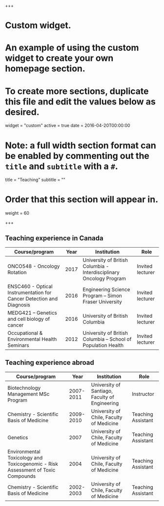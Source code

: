 +++
# Custom widget.
# An example of using the custom widget to create your own homepage section.
# To create more sections, duplicate this file and edit the values below as desired.
widget = "custom"
active = true
date = 2016-04-20T00:00:00

# Note: a full width section format can be enabled by commenting out the `title` and `subtitle` with a `#`.
title = "Teaching"
subtitle = ""

# Order that this section will appear in.
weight = 60

+++  

## Teaching experience in Canada

**Course/program** | **Year** | **Institution** |	**Role**
-------------------|----------|-----------------|-----------
ONCO548 - Oncology Rotation | 2017 |	University of British Columbia - Interdisciplinary Oncology Program |	Invited lecturer
ENSC460 - Optical Instrumentation for Cancer Detection and Diagnosis | 2016 |	Engineering Science Program – Simon Fraser University |	Invited lecturer
MEDG421 – Genetics and cell biology of cancer | 2016 |	University of British Columbia |	Invited lecturer
Occupational & Environmental Health Seminars | 2012 | University of British Columbia – School of Population Health |	Invited lecturer  

## Teaching experience abroad
**Course/program** | **Year** | **Institution** |	**Role**
-------------------|----------|-----------------|-----------
Biotechnology Management MSc Program | 2007-2011 | University of Santiago, Faculty of Engineering | Instructor 
Chemistry - Scientific Basis of Medicine | 2009-2010 | University of Chile, Faculty of Medicine | Teaching Assistant
Genetics | 2007 | University of Chile, Faculty of Medicine | Teaching Assistant
Environmental Toxicology and Toxicogenomic - Risk Assessment of Toxic Compounds | 2004 | University of Chile, Faculty of Medicine | Teaching Assistant
Chemistry - Scientific Basis of Medicine | 2002-2003 | University of Chile, Faculty of Medicine | Teaching Assistant


